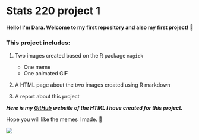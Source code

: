 # Stats 220 project 1

**Hello! I'm Dara. Welcome to my first repository and also my first project!** 🥳

### This project includes:
1. Two images created based on the R package `magick`
    * One meme 
    * One animated GIF
    
2. A HTML page about the two images created using R markdown

3. A report about this project

***Here is my [GitHub](https://dara-dou.github.io/Stats-220/) website of the HTML I have created for this project.***

Hope you will like the memes I made. 💖

![](https://media.tenor.com/vsenqx_Ke90AAAAj/clap-cat.gif)
